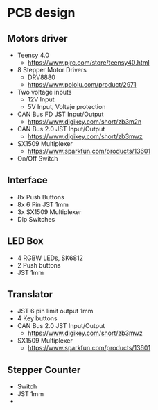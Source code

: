 #  PCB design

## Motors driver

- Teensy 4.0
  - https://www.pjrc.com/store/teensy40.html
- 8 Stepper Motor Drivers
  - DRV8880
  - https://www.pololu.com/product/2971
- Two voltage inputs
  - 12V Input
  - 5V Input, Voltaje protection
- CAN Bus FD  JST Input/Output
  - https://www.digikey.com/short/zb3m2n
- CAN Bus 2.0 JST Input/Output
  - https://www.digikey.com/short/zb3mwz
- SX1509 Multiplexer
  - https://www.sparkfun.com/products/13601
- On/Off Switch

## Interface

- 8x Push Buttons
- 8x 6 Pin JST 1mm
- 3x SX1509 Multiplexer
- Dip Switches

## LED Box

- 4 RGBW LEDs, SK6812
- 2 Push buttons
- JST 1mm

## Translator

- JST 6 pin limit output 1mm
- 4 Key buttons
- CAN Bus 2.0 JST Input/Output
  - https://www.digikey.com/short/zb3mwz
- SX1509 Multiplexer
  - https://www.sparkfun.com/products/13601

## Stepper Counter

- Switch
- JST 1mm
-
